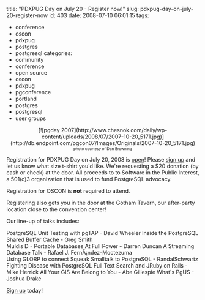 title: "PDXPUG Day on July 20 - Register now!"
slug: pdxpug-day-on-july-20-register-now
id: 403
date: 2008-07-10 06:01:15
tags: 
- conference
- oscon
- pdxpug
- postgres
- postgresql
categories: 
- community
- conference
- open source
- oscon
- pdxpug
- pgconference
- portland
- postgres
- postgresql
- user groups

<center>[![pgday 2007](http://www.chesnok.com/daily/wp-content/uploads/2008/07/2007-10-20_5171.jpg)](http://db.endpoint.com/pgcon07/Images/Originals/2007-10-20_5171.jpg)</center>
<center><font size=-3>photo courtesy of Dan Browning</font></center>

Registration for PDXPUG Day on July 20, 2008 is [open](http://spreadsheets.google.com/viewform?key=paoTJ9uEi8vIqumUzwzrCAw&hl=en)!  Please [sign up](http://spreadsheets.google.com/viewform?key=paoTJ9uEi8vIqumUzwzrCAw&hl=en) and let us know what size t-shirt you'd like. We're requesting a $20 donation (by cash or check) at the door.  All proceeds to to Software in the Public Interest, a 501(c)3 organization that is used to fund PostgreSQL advocacy.  

Registration for OSCON is **not** required to attend. 

Registering also gets you in the door at the Gotham Tavern, our after-party location close to the convention center!

Our line-up of talks includes: 

PostgreSQL Unit Testing with pgTAP - David Wheeler
Inside the PostgreSQL Shared Buffer Cache - Greg Smith	
Muldis D - Portable Databases At Full Power - Darren Duncan
A Streaming Database Talk - Rafael J. FernÃ¡ndez-Moctezuma	
Using GLORP to connect Squeak Smalltalk to PostgreSQL - RandalSchwartz
Fighting Disease with PostgreSQL Full Text Search and JRuby on Rails - Mike Herrick	
All Your GIS Are Belong to You - Abe Gillespie
What's PgUS - Joshua Drake

[Sign up](http://spreadsheets.google.com/viewform?key=paoTJ9uEi8vIqumUzwzrCAw&hl=en) today!
